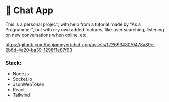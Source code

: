 # 💬 Chat App
This is a personal project, with help from a tutorial made by "As a Programmer", but with my own added features, like user searching, listening on new conversations when online, etc.

https://github.com/benjameyer/chat-app/assets/122693430/0478a89c-2b6d-4a20-ba39-1298f1e87f93

### Stack:
* Node.js
* Socket.io
* JsonWebToken
* React
* Tailwind
